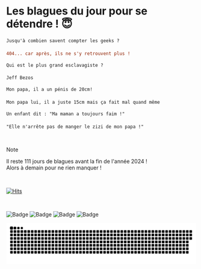 
<h1>Les blagues du jour pour se détendre ! 😇</h1>

```diff
Jusqu'à combien savent compter les geeks ?

404... car après, ils ne s'y retrouvent plus !
```

```diff
Qui est le plus grand esclavagiste ?

Jeff Bezos
```

```diff
Mon papa, il a un pénis de 20cm!

Mon papa lui, il a juste 15cm mais ça fait mal quand même
```

```diff
Un enfant dit : "Ma maman a toujours faim !"

"Elle n'arrête pas de manger le zizi de mon papa !"
```

<br/>

> [!NOTE]
> Il reste 111 jours de blagues avant la fin de l'année 2024 ! <br/>
> Alors à demain pour ne rien manquer !

<br/>


[![Hits](https://hits.seeyoufarm.com/api/count/incr/badge.svg?url=https%3A%2F%2Fgithub.com%2FClems02%2Fhit-counter&count_bg=%23003E80&title_bg=%235C9FE1&icon=powershell.svg&icon_color=%23FFFFFF&title=Visite&edge_flat=false)](https://hits.seeyoufarm.com)


<br/>


![Badge](https://img.shields.io/badge/Last%20updated%20on-white?style=for-the-badge&logo=clockify)   ![Badge](https://img.shields.io/badge/12/09-white?style=for-the-badge) ![Badge](https://img.shields.io/badge/at-white?style=for-the-badge) ![Badge](https://img.shields.io/badge/02:54-white?style=for-the-badge)


<p align="center">
 <img width="1000" src="assets/github-snake.svg" alt="snake"/>
</p>
